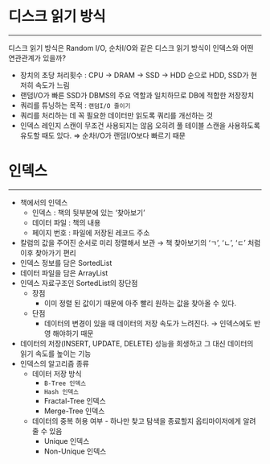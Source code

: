 # 디스크 읽기 방식

---

디스크 읽기 방식은 Random I/O, 순차I/O와 같은 디스크 읽기 방식이 인덱스와 어떤 연관관계가 있을까?

- 장치의 초당 처리횟수 : CPU → DRAM → SSD → HDD 순으로 HDD, SSD가 현저히 속도가 느림
- 랜덤I/O가 빠른 SSD가 DBMS의 주요 역할과 일치하므로 DB에 적합한 저장장치
- 쿼리를 튜닝하는 목적 : `랜덤I/O 줄이기`
- 쿼리를 처리하는 데 꼭 필요한 데이터만 읽도록 쿼리를 개선하는 것
- 인덱스 레인지 스캔이 무조건 사용되지는 않음 오히려 풀 테이블 스캔을 사용하도록 유도할 때도 있다.
⇒ 순차I/O가 랜덤I/O보다 빠르기 때문

# 인덱스

---

- 책에서의 인덱스
    - 인덱스 : 책의 뒷부분에 있는 ‘찾아보기’
    - 데이터 파일 : 책의 내용
    - 페이지 번호 : 파일에 저장된 레코드 주소
- 칼럼의 값을 주어진 순서로 미리 정렬해서 보관 → 책 찾아보기의 ‘ㄱ’, ‘ㄴ’, ‘ㄷ’ 처럼 이후 찾아가기 편리
- 인덱스 정보를 담은 SortedList
- 데이터 파일을 담은 ArrayList
- 인덱스 자료구조인 SortedList의 장단점
    - 장점
        - 이미 정렬 된 값이기 때문에 아주 빨리 원하는 값을 찾아올 수 있다.
    - 단점
        - 데이터의 변경이 있을 때 데이터의 저장 속도가 느려진다. → 인덱스에도 반영 해야하기 때문
- 데이터의 저장(INSERT, UPDATE, DELETE) 성능을 희생하고 그 대신 데이터의 읽기 속도를 높이는 기능
- 인덱스의 알고리즘 종류
    - 데이터 저장 방식
        - `B-Tree 인덱스`
        - `Hash 인덱스`
        - Fractal-Tree 인덱스
        - Merge-Tree 인덱스
    - 데이터의 중복 허용 여부 - 하나만 찾고 탐색을 종료할지 옵티마이저에게 알려줄 수 있음
        - Unique 인덱스
        - Non-Unique 인덱스
